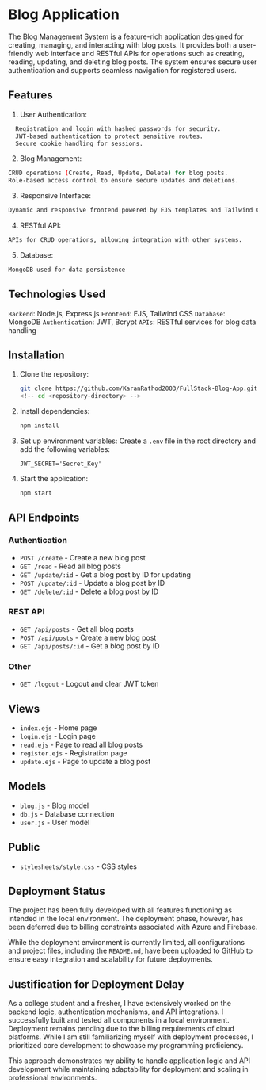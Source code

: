 

# Blog Application

The Blog Management System is a feature-rich application designed for creating, managing, and interacting with blog posts. It provides both a user-friendly web interface and RESTful APIs for operations such as creating, reading, updating, and deleting blog posts. The system ensures secure user authentication and supports seamless navigation for registered users.

## Features

1. User Authentication:
```sh
  Registration and login with hashed passwords for security.
  JWT-based authentication to protect sensitive routes.
  Secure cookie handling for sessions.
```

2. Blog Management:
```sh
CRUD operations (Create, Read, Update, Delete) for blog posts.
Role-based access control to ensure secure updates and deletions.
```

3. Responsive Interface:
```sh
Dynamic and responsive frontend powered by EJS templates and Tailwind CSS.
```

4. RESTful API:
```sh
APIs for CRUD operations, allowing integration with other systems.
```
5. Database:
```sh
MongoDB used for data persistence
```

## Technologies Used

`Backend`: Node.js, Express.js
`Frontend`: EJS, Tailwind CSS
`Database`: MongoDB
`Authentication`: JWT, Bcrypt
`APIs`: RESTful services for blog data handling


## Installation

1. Clone the repository:
    ```sh
    git clone https://github.com/KaranRathod2003/FullStack-Blog-App.git
    <!-- cd <repository-directory> -->
    ```

2. Install dependencies:
    ```sh
    npm install
    ```

3. Set up environment variables:
    Create a `.env` file in the root directory and add the following variables:
    ```env
    JWT_SECRET='Secret_Key'
    ```

4. Start the application:
    ```sh
    npm start
    ```

## API Endpoints

### Authentication

- `POST /create` - Create a new blog post
- `GET /read` - Read all blog posts
- `GET /update/:id` - Get a blog post by ID for updating
- `POST /update/:id` - Update a blog post by ID
- `GET /delete/:id` - Delete a blog post by ID

### REST API

- `GET /api/posts` - Get all blog posts
- `POST /api/posts` - Create a new blog post
- `GET /api/posts/:id` - Get a blog post by ID

### Other

- `GET /logout` - Logout and clear JWT token

## Views

- `index.ejs` - Home page
- `login.ejs` - Login page
- `read.ejs` - Page to read all blog posts
- `register.ejs` - Registration page
- `update.ejs` - Page to update a blog post

## Models

- `blog.js` - Blog model
- `db.js` - Database connection
- `user.js` - User model

## Public

- `stylesheets/style.css` - CSS styles

## Deployment Status

The project has been fully developed with all features functioning as intended in the local environment. The deployment phase, however, has been deferred due to billing constraints associated with Azure and Firebase.

While the deployment environment is currently limited, all configurations and project files, including the `README.md`, have been uploaded to GitHub to ensure easy integration and scalability for future deployments.


## Justification for Deployment Delay

As a college student and a fresher, I have extensively worked on the backend logic, authentication mechanisms, and API integrations. I successfully built and tested all components in a local environment. Deployment remains pending due to the billing requirements of cloud platforms. While I am still familiarizing myself with deployment processes, I prioritized core development to showcase my programming proficiency.

This approach demonstrates my ability to handle application logic and API development while maintaining adaptability for deployment and scaling in professional environments.

